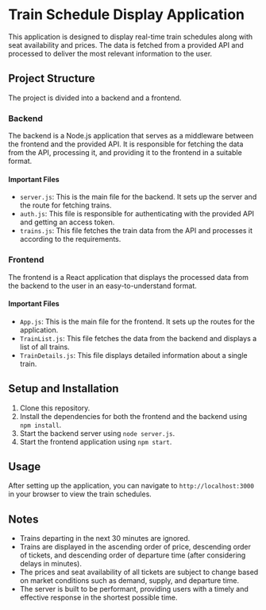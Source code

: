 # Train Schedule Display Application

This application is designed to display real-time train schedules along with seat availability and prices. The data is fetched from a provided API and processed to deliver the most relevant information to the user.

## Project Structure

The project is divided into a backend and a frontend.

### Backend

The backend is a Node.js application that serves as a middleware between the frontend and the provided API. It is responsible for fetching the data from the API, processing it, and providing it to the frontend in a suitable format.

#### Important Files

- `server.js`: This is the main file for the backend. It sets up the server and the route for fetching trains.
- `auth.js`: This file is responsible for authenticating with the provided API and getting an access token.
- `trains.js`: This file fetches the train data from the API and processes it according to the requirements.

### Frontend

The frontend is a React application that displays the processed data from the backend to the user in an easy-to-understand format.

#### Important Files

- `App.js`: This is the main file for the frontend. It sets up the routes for the application.
- `TrainList.js`: This file fetches the data from the backend and displays a list of all trains.
- `TrainDetails.js`: This file displays detailed information about a single train.

## Setup and Installation

1. Clone this repository.
2. Install the dependencies for both the frontend and the backend using `npm install`.
3. Start the backend server using `node server.js`.
4. Start the frontend application using `npm start`.

## Usage

After setting up the application, you can navigate to `http://localhost:3000` in your browser to view the train schedules.

## Notes

- Trains departing in the next 30 minutes are ignored.
- Trains are displayed in the ascending order of price, descending order of tickets, and descending order of departure time (after considering delays in minutes).
- The prices and seat availability of all tickets are subject to change based on market conditions such as demand, supply, and departure time.
- The server is built to be performant, providing users with a timely and effective response in the shortest possible time.
